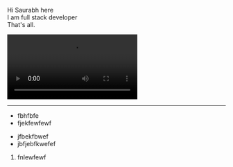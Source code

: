 Hi Saurabh here 
<br>
I am full stack developer
<br>
That's all.
<br>


![al](https://dbgi97grppr1g.cloudfront.net/clwg8sf0n0001euja0v461vwb/video_3736520b-ef65-4034-b354-3ee9d7c1a95f.mp4)



---

- fbhfbfe
- fjekfewfewf

* jfbekfbwef
* jbfjebfkwefef

1. fnlewfewf
